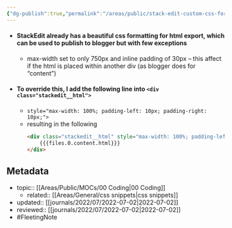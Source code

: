 ```yaml
---
{"dg-publish":true,"permalink":"/areas/public/stack-edit-custom-css-for-blogger/","dgHomeLink":true,"dgPassFrontmatter":false}
---
```



- #### StackEdit already has a beautiful css formatting for html export, which can be used to publish to blogger but with few exceptions
	- max-width set to only 750px and inline padding of 30px – this affect if the html is placed within another div (as blogger does for “content”)
- #### To override this, I add the following line into `<div class="stackedit__html">`
	- `style="max-width: 100%; padding-left: 10px; padding-right: 10px;">`
	- resulting in the following
		```html
		<div class="stackedit__html" style="max-width: 100%; padding-left: 10px; padding-right: 10px;">
			{{{files.0.content.html}}}
		</div>
		```

## Metadata
- topic:: [[Areas/Public/MOCs/00 Coding|00 Coding]]
	- related:: [[Areas/General/css snippets|css snippets]]
- updated:: [[journals/2022/07/2022-07-02|2022-07-02]]
- reviewed:: [[journals/2022/07/2022-07-02|2022-07-02]]
- #FleetingNote 
